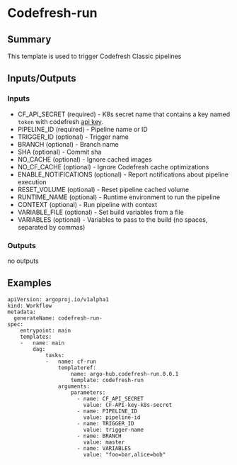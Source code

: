 # Codefresh-run

## Summary
This template is used to trigger Codefresh Classic pipelines

## Inputs/Outputs

### Inputs
* CF_API_SECRET (required) - K8s secret name that contains a key named `token` with codefresh [api key](https://codefresh.io/docs/docs/integrations/codefresh-api/#authentication-instructions).
* PIPELINE_ID (required) - Pipeline name or ID
* TRIGGER_ID (optional) - Trigger name
* BRANCH (optional) - Branch name
* SHA (optional) - Commit sha
* NO_CACHE (optional) - Ignore cached images
* NO_CF_CACHE (optional) - Ignore Codefresh cache optimizations
* ENABLE_NOTIFICATIONS (optional) - Report notifications about pipeline execution
* RESET_VOLUME (optional) - Reset pipeline cached volume
* RUNTIME_NAME (optional) - Runtime environment to run the pipeline
* CONTEXT (optional) - Run pipeline with context
* VARIABLE_FILE (optional) - Set build variables from a file
* VARIABLES (optional) - Variables to pass to the build (no spaces, separated by commas)

### Outputs
no outputs

## Examples


```
apiVersion: argoproj.io/v1alpha1
kind: Workflow
metadata:
  generateName: codefresh-run-
spec:
    entrypoint: main
    templates:
    -   name: main
        dag:
            tasks:
            -   name: cf-run
                templateref:
                    name: argo-hub.codefresh-run.0.0.1
                    template: codefresh-run
                arguments:
                    parameters:
                      - name: CF_API_SECRET
                        value: CF-API-key-k8s-secret
                      - name: PIPELINE_ID
                        value: pipeline-id
                      - name: TRIGGER_ID     
                        value: trigger-name
                      - name: BRANCH        
                        value: master
                      - name: VARIABLES      
                        value: "foo=bar,alice=bob"
```
